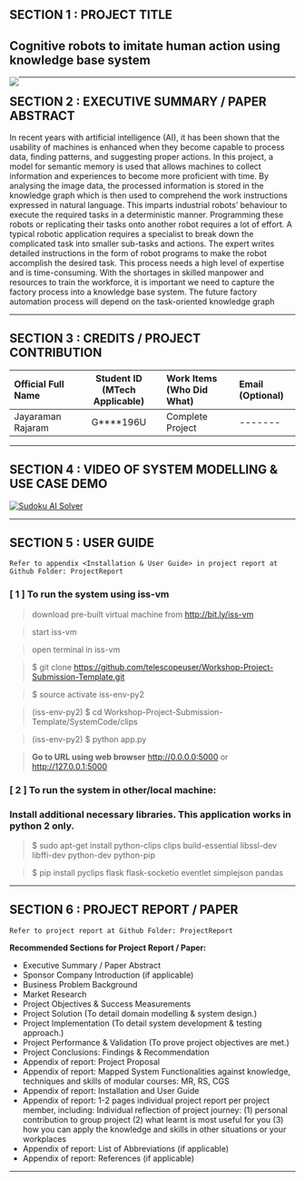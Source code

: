 ## SECTION 1 : PROJECT TITLE
## Cognitive robots to imitate human action using knowledge base system

<img src="Miscellaneous/clips/static/robotarm.jpg"
     style="float: left; margin-right: 0px;" />

---

## SECTION 2 : EXECUTIVE SUMMARY / PAPER ABSTRACT


In recent years with artificial intelligence (AI), it has been shown that the usability of machines is enhanced when they become capable to process data, finding patterns, and suggesting proper actions. In this project, a model for semantic memory is used that allows machines to collect information and experiences to become more proficient with time. By analysing the image data, the processed information is stored in the knowledge graph which is then used to comprehend the work instructions expressed in natural language. This imparts industrial robots’ behaviour to execute the required tasks in a deterministic manner.
Programming these robots or replicating their tasks onto another robot requires a lot of effort. A typical robotic application requires a specialist to break down the complicated task into smaller sub-tasks and actions. The expert writes detailed instructions in the form of robot programs to make the robot accomplish the desired task. This process needs a high level of expertise and is time-consuming. With the shortages in skilled manpower and resources to train the workforce, it is important we need to capture the factory process into a knowledge base system. The future factory automation process will depend on the task-oriented knowledge graph 

---

## SECTION 3 : CREDITS / PROJECT CONTRIBUTION

| Official Full Name  | Student ID (MTech Applicable)  | Work Items (Who Did What) | Email (Optional) |
| :------------ |:---------------:| :-----| :-----|
|Jayaraman Rajaram | G****196U | Complete Project| ------- |


---

## SECTION 4 : VIDEO OF SYSTEM MODELLING & USE CASE DEMO

[![Sudoku AI Solver](http://img.youtube.com/vi/-AiYLUjP6o8/0.jpg)](https://youtu.be/-AiYLUjP6o8 "Sudoku AI Solver")


---

## SECTION 5 : USER GUIDE

`Refer to appendix <Installation & User Guide> in project report at Github Folder: ProjectReport`

### [ 1 ] To run the system using iss-vm

> download pre-built virtual machine from http://bit.ly/iss-vm

> start iss-vm

> open terminal in iss-vm

> $ git clone https://github.com/telescopeuser/Workshop-Project-Submission-Template.git

> $ source activate iss-env-py2

> (iss-env-py2) $ cd Workshop-Project-Submission-Template/SystemCode/clips

> (iss-env-py2) $ python app.py

> **Go to URL using web browser** http://0.0.0.0:5000 or http://127.0.0.1:5000

### [ 2 ] To run the system in other/local machine:
### Install additional necessary libraries. This application works in python 2 only.

> $ sudo apt-get install python-clips clips build-essential libssl-dev libffi-dev python-dev python-pip

> $ pip install pyclips flask flask-socketio eventlet simplejson pandas

---
## SECTION 6 : PROJECT REPORT / PAPER

`Refer to project report at Github Folder: ProjectReport`

**Recommended Sections for Project Report / Paper:**
- Executive Summary / Paper Abstract
- Sponsor Company Introduction (if applicable)
- Business Problem Background
- Market Research
- Project Objectives & Success Measurements
- Project Solution (To detail domain modelling & system design.)
- Project Implementation (To detail system development & testing approach.)
- Project Performance & Validation (To prove project objectives are met.)
- Project Conclusions: Findings & Recommendation
- Appendix of report: Project Proposal
- Appendix of report: Mapped System Functionalities against knowledge, techniques and skills of modular courses: MR, RS, CGS
- Appendix of report: Installation and User Guide
- Appendix of report: 1-2 pages individual project report per project member, including: Individual reflection of project journey: (1) personal contribution to group project (2) what learnt is most useful for you (3) how you can apply the knowledge and skills in other situations or your workplaces
- Appendix of report: List of Abbreviations (if applicable)
- Appendix of report: References (if applicable)

---

